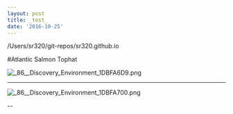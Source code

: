 ```yaml
---
layout: post
title: _test_
date: '2016-10-25'
---
```



/Users/sr320/git-repos/sr320.github.io

#Atlantic Salmon Tophat

<img src="http://eagle.fish.washington.edu/cnidarian/skitch/_86__Discovery_Environment_1DBFA6D9.png" alt="_86__Discovery_Environment_1DBFA6D9.png"/>

---
<img src="http://eagle.fish.washington.edu/cnidarian/skitch/_86__Discovery_Environment_1DBFA700.png" alt="_86__Discovery_Environment_1DBFA700.png"/>

--
